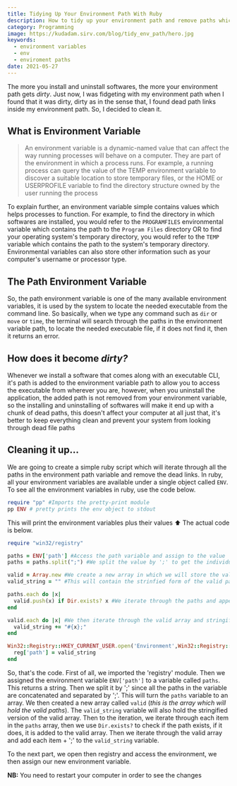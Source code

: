 ```yaml
---
title: Tidying Up Your Environment Path With Ruby
description: How to tidy up your environment path and remove paths which are dead links using the Ruby programming language
category: Programming
image: https://kudadam.sirv.com/blog/tidy_env_path/hero.jpg
keywords: 
  - environment variables
  - env
  - enviroment paths
date: 2021-05-27
---
```


<p class="intro">
The more you install and uninstall softwares, the more your environment path gets <i>dirty</i>.
Just now, I was fidgeting with my environment path when I found that it was dirty, dirty as in the sense that, I found dead path links inside my environment path. So, I decided to clean it.
</p>

## What is Environment Variable

> An environment variable is a dynamic-named value that can affect the way running processes will behave on a computer. They are part of the environment in which a process runs. For example, a running process can query the value of the TEMP environment variable to discover a suitable location to store temporary files, or the HOME or USERPROFILE variable to find the directory structure owned by the user running the process

To explain further, an environment variable simple contains values which helps processes to function.  For example, to find the directory in which softwares are installed, you would refer to the `PROGRAMFILES` environmental variable which contains the path to the `Program Files` directory OR to find your operating system's temporary directory, you would refer to the `TEMP` variable which contains the path to the system's temporary directory. Environmental variables can also store other information such as your computer's username or processor type.

## The Path Environment Variable

So, the path environment variable is one of the many available environment variables, it is used by the system to locate the needed executable from the command line. So basically, when we type any command such as `dir` or `move` or `time`, the terminal will search through the paths in the environment variable path, to locate the needed executable file, if it does not find it, then it returns an error. 

## How does it become *dirty?*

Whenever we install a software that comes along with an executable CLI, it's path is added to the environment variable path to allow you to access the executable from wherever you are, however, when you uninstall the application, the added path is not removed from your environment variable, so the installing and uninstalling of softwares will make it end up with a chunk of dead paths, this doesn't affect your computer at all just that, it's better to keep everything clean and prevent your system from looking through dead file paths

## Cleaning it up...

We are going to create a simple ruby script which will iterate through all the paths in the environment path variable and remove the dead links. 
In ruby, all your environment variables are available under a single object called `ENV`.
To see all the environment variables in ruby, use the code below.

```ruby
require "pp" #Imports the pretty-print module
pp ENV # pretty prints the env object to stdout
```
This will print the environment variables plus their values :arrow_up:
The actual code is below.

```ruby
require "win32/registry"

paths = ENV['path'] #Access the path variable and assign to the value 'paths'
paths = paths.split(";") #We split the value by ';' to get the individual paths

valid = Array.new #We create a new array in which we will store the valid paths
valid_string = "" #This will contain the strinfied form of the valid paths

paths.each do |x|
  valid.push(x) if Dir.exists? x #We iterate through the paths and append the path to the valid array if it exists
end

valid.each do |x| #We then iterate through the valid array and stringify it
  valid_string += "#{x};"
end

Win32::Registry::HKEY_CURRENT_USER.open('Environment',Win32::Registry::KEY_WRITE) do |reg| #We open the environment in the registry and assign our new value
  reg['path'] = valid_string
end
```

So, that's the code.
First of all, we imported the 'registry' module. Then we assigned the environment variable `ENV['path']` to a variable called `paths`. This returns a string.
Then we split it by ';' since all the paths in the variable are concatenated and separated by ';'. This will turn the `paths` variable to an array.
We then created a new array called `valid` (_this is the array which will hold the valid paths_).
The `valid_string` variable will also hold the stringified version of the valid array.
Then to the iteration, we iterate through each item in the `paths` array, then we use `Dir.exists?` to check if the path exists, if it does, it is added to the valid array.
Then we iterate through the valid array and add each item + ';' to the `valid_string` variable.

To the next part, we open then registry and access the environment, we then assign our new environment variable.


__NB:__ You need to restart your computer in order to see the changes
